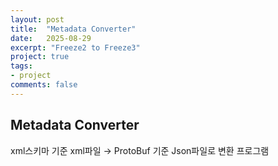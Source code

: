```yaml
---
layout: post
title:  "Metadata Converter"
date:   2025-08-29
excerpt: "Freeze2 to Freeze3"
project: true
tags:
- project
comments: false
---
```


## Metadata Converter

xml스키마 기준 xml파일 → ProtoBuf 기준 Json파일로 변환 프로그램